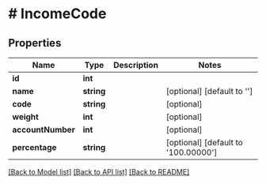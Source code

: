 # # IncomeCode

## Properties

Name | Type | Description | Notes
------------ | ------------- | ------------- | -------------
**id** | **int** |  |
**name** | **string** |  | [optional] [default to '']
**code** | **string** |  | [optional]
**weight** | **int** |  | [optional]
**accountNumber** | **int** |  | [optional]
**percentage** | **string** |  | [optional] [default to '100.00000']

[[Back to Model list]](../../README.md#models) [[Back to API list]](../../README.md#endpoints) [[Back to README]](../../README.md)
